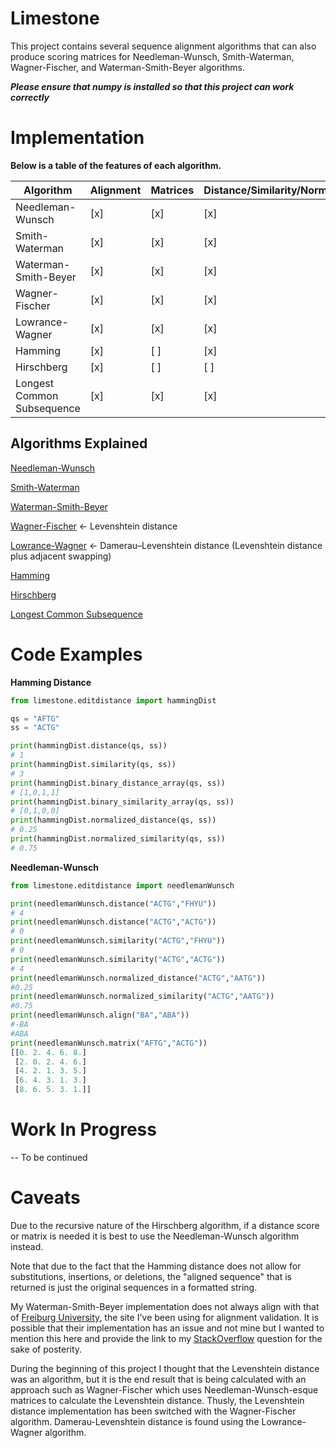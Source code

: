 # Limestone
This project contains several sequence alignment algorithms that can also produce scoring matrices for Needleman-Wunsch, Smith-Waterman, Wagner-Fischer, and Waterman-Smith-Beyer algorithms. 

***Please ensure that numpy is installed so that this project can work correctly***

# Implementation

**Below is a table of the features of each algorithm.**

| Algorithm                 | Alignment | Matrices | Distance/Similarity/Normalized |
| ------------------        | --------- | -------- | ------------------------------ |
|Needleman-Wunsch           |    [x]    |    [x]   |               [x]              |
|Smith-Waterman             |    [x]    |    [x]   |               [x]              |
|Waterman-Smith-Beyer       |    [x]    |    [x]   |               [x]              |
|Wagner-Fischer             |    [x]    |    [x]   |               [x]              |
|Lowrance-Wagner            |    [x]    |    [x]   |               [x]              |
|Hamming                    |    [x]    |    [ ]   |               [x]              |
|Hirschberg                 |    [x]    |    [ ]   |               [ ]              |
|Longest Common Subsequence |    [x]    |    [x]   |               [x]              |

## Algorithms Explained
[Needleman-Wunsch](https://en.wikipedia.org/wiki/Needleman%E2%80%93Wunsch_algorithm)

[Smith-Waterman ](https://en.wikipedia.org/wiki/Smith%E2%80%93Waterman_algorithm)

[Waterman-Smith-Beyer](http://rna.informatik.uni-freiburg.de/Teaching/index.jsp?toolName=Waterman-Smith-Beyer)

[Wagner-Fischer](https://en.wikipedia.org/wiki/Wagner%E2%80%93Fischer_algorithm) <- Levenshtein distance

[Lowrance-Wagner](https://bmcbioinformatics.biomedcentral.com/articles/10.1186/s12859-019-2819-0) <- Damerau–Levenshtein distance (Levenshtein distance plus adjacent swapping)

[Hamming](https://en.wikipedia.org/wiki/Hamming_distance)

[Hirschberg](https://en.wikipedia.org/wiki/Hirschberg%27s_algorithm)

[Longest Common Subsequence](https://en.wikipedia.org/wiki/Longest_common_subsequence)

# Code Examples

**Hamming Distance**
```python
from limestone.editdistance import hammingDist

qs = "AFTG"
ss = "ACTG"

print(hammingDist.distance(qs, ss))
# 1
print(hammingDist.similarity(qs, ss))
# 3 
print(hammingDist.binary_distance_array(qs, ss))
# [1,0,1,1]
print(hammingDist.binary_similarity_array(qs, ss))
# [0,1,0,0]
print(hammingDist.normalized_distance(qs, ss))
# 0.25
print(hammingDist.normalized_similarity(qs, ss))
# 0.75
```

**Needleman-Wunsch**
```python
from limestone.editdistance import needlemanWunsch

print(needlemanWunsch.distance("ACTG","FHYU"))
# 4
print(needlemanWunsch.distance("ACTG","ACTG"))
# 0
print(needlemanWunsch.similarity("ACTG","FHYU"))
# 0
print(needlemanWunsch.similarity("ACTG","ACTG"))
# 4
print(needlemanWunsch.normalized_distance("ACTG","AATG"))
#0.25
print(needlemanWunsch.normalized_similarity("ACTG","AATG"))
#0.75
print(needlemanWunsch.align("BA","ABA"))
#-BA
#ABA
print(needlemanWunsch.matrix("AFTG","ACTG"))
[[0. 2. 4. 6. 8.]
 [2. 0. 2. 4. 6.]
 [4. 2. 1. 3. 5.]
 [6. 4. 3. 1. 3.]
 [8. 6. 5. 3. 1.]]
 ```

# Work In Progress

-- To be continued

# Caveats

Due to the recursive nature of the Hirschberg algorithm, if a distance score or matrix is needed it is best to use the Needleman-Wunsch algorithm instead.

Note that due to the fact that the Hamming distance does not allow for substitutions, insertions, or deletions, the "aligned sequence" that is returned is just the original sequences in a formatted string.

My Waterman-Smith-Beyer implementation does not always align with that of [Freiburg University](http://rna.informatik.uni-freiburg.de/Teaching/index.jsp?toolName=Waterman-Smith-Beyer), the site I've been using for alignment validation.
It is possible that their implementation has an issue and not mine but I wanted to mention this here and provide the link to my [StackOverflow](https://bioinformatics.stackexchange.com/questions/22683/waterman-smith-beyer-implementation-in-python) question for the sake of posterity.

During the beginning of this project I thought that the Levenshtein distance was an algorithm, but it is the end result that is being calculated with an approach such as Wagner-Fischer which uses Needleman-Wunsch-esque matrices to calculate the Levenshtein distance.
Thusly, the Levenshtein distance implementation has been switched with the Wagner-Fischer algorithm.
Damerau-Levenshtein distance is found using the Lowrance-Wagner algorithm.
